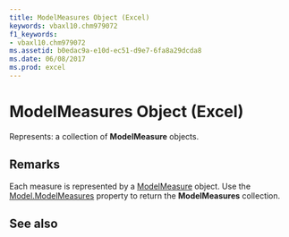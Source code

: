 ```yaml
---
title: ModelMeasures Object (Excel)
keywords: vbaxl10.chm979072
f1_keywords:
- vbaxl10.chm979072
ms.assetid: b0edac9a-e10d-ec51-d9e7-6fa8a29dcda8
ms.date: 06/08/2017
ms.prod: excel
---
```



# ModelMeasures Object (Excel)

Represents: a collection of  **ModelMeasure** objects.


## Remarks

Each measure is represented by a [ModelMeasure](Excel.modelmeasure.md) object. Use the [Model.ModelMeasures](Excel.model.modelmeasures.md) property to return the **ModelMeasures** collection.


## See also



